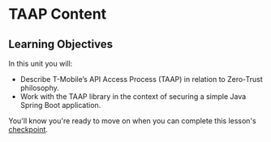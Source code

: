 # TAAP Content

## Learning Objectives

In this unit you will:

- Describe T-Mobile’s API Access Process (TAAP) in relation to Zero-Trust philosophy.
- Work with the TAAP library in the context of securing a simple Java Spring Boot application.

You'll know you're ready to move on when you can complete this lesson's [checkpoint](./03-checkpoint.md).